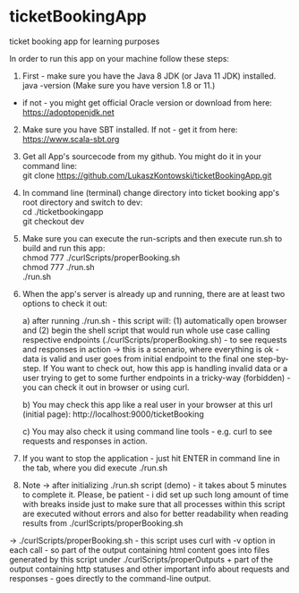# ticketBookingApp
ticket booking app for learning purposes  
  
In order to run this app on your machine follow these steps:  
  
1) First - make sure you have the Java 8 JDK (or Java 11 JDK) installed.  
java -version (Make sure you have version 1.8 or 11.)   
- if not - you might get official Oracle version or download from here: https://adoptopenjdk.net  
  
2) Make sure you have SBT installed. If not - get it from here: https://www.scala-sbt.org  
  
3) Get all App's sourcecode from my github. You might do it in your command line:  
git clone https://github.com/LukaszKontowski/ticketBookingApp.git  
  
4) In command line (terminal) change directory into ticket booking app's root directory and switch to dev:  
cd ./ticketbookingapp  
git checkout dev  
  
5) Make sure you can execute the run-scripts and then execute run.sh to build and run this app:  
chmod 777 ./curlScripts/properBooking.sh  
chmod 777 ./run.sh  
./run.sh  
  
6) When the app's server is already up and running, there are at least two options to check it out:  
   
    a) after running ./run.sh - this script will: (1) automatically open browser and (2) begin the shell script that would run whole use case calling respective endpoints (./curlScripts/properBooking.sh) - to see requests and responses in action -> this is a scenario, where everything is ok - data is valid and user goes from initial endpoint to the final one step-by-step. If You want to check out, how this app is handling invalid data or a user trying to get to some further endpoints in a tricky-way (forbidden) - you can check it out in browser or using curl.    
  
    b) You may check this app like a real user in your browser at this url (initial page):
       http://localhost:9000/ticketBooking  
  
    c) You may also check it using command line tools - e.g. curl to see requests and responses in action.   
  
7) If you want to stop the application - just hit ENTER in command line in the tab, where you did execute ./run.sh   
  
8) Note -> after initializing ./run.sh script (demo) - it takes about 5 minutes to complete it. Please, be patient - i did set up such long amount of time with breaks inside just to make sure that all processes within this script are executed without errors and also for better readability when reading results from ./curlScripts/properBooking.sh  
  
  -> ./curlScripts/properBooking.sh - this script uses curl with -v option in each call - so part of the output containing html content goes into files generated by this script under ./curlScripts/properOutputs + part of the output containing http statuses and other important info about requests and responses - goes directly to the command-line output.  
